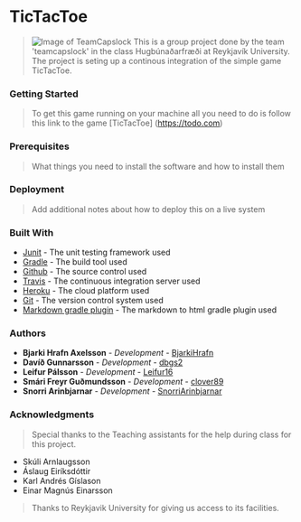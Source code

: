 TicTacToe
=========
>
> ![Image of TeamCapslock](https://github.com/HUGB2017TeamCapslock/TeamCaps/images/teamcaps.jpg)
> This is a group project done by the team 'teamcapslock' in the class Hugbúnaðarfræði at Reykjavík University. The project
> is seting up a continous integration of the simple game TicTacToe.

### Getting Started
>
> To get this game running on your machine all you need to do is follow this link to the game [TicTacToe] (https://todo.com)

### Prerequisites
>
> What things you need to install the software and how to install them

### Deployment
> 
> Add additional notes about how to deploy this on a live system

### Built With

* [Junit](http://junit.org/junit4/) - The unit testing framework used
* [Gradle](https://gradle.org/) - The build tool used
* [Github](https://github.com/) - The source control used
* [Travis](https://travis-ci.org/) - The continuous integration server used
* [Heroku](https://dashboard.heroku.com/apps) - The cloud platform used
* [Git](https://git-scm.com/) - The version control system used
* [Markdown gradle plugin](https://github.com/aalmiray/markdown-gradle-plugin) - The markdown to html gradle plugin used

### Authors

* **Bjarki Hrafn Axelsson** - *Development* - [BjarkiHrafn](https://github.com/BjarkiHrafn)
* **Davíð Gunnarsson** - *Development* - [dbgs2](https://github.com/dbgs2)
* **Leifur Pálsson** - *Development* - [Leifur16](https://github.com/Leifur16)
* **Smári Freyr Guðmundsson** - *Development* - [clover89](https://github.com/clover89)
* **Snorri Arinbjarnar** - *Development* - [SnorriArinbjarnar](https://github.com/SnorriArinbjarnar)

### Acknowledgments

> Special thanks to the Teaching assistants for the help during class for this project.
* Skúli Arnlaugsson
* Áslaug Eiríksdóttir
* Karl Andrés Gíslason
* Einar Magnús Einarsson

> Thanks to Reykjavik University for giving us access to its facilities.
